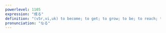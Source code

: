 ```yaml
---
powerlevel: 1105
expression: "成る"
definition: "(v5r,vi,uk) to become; to get; to grow; to be; to reach; to attain; to result in; to prove to be; to consist of; to be composed of; to succeed; to be complete; to change into; (P)"
pronunciation: "なる"
---
```

